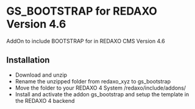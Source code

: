 GS_BOOTSTRAP for REDAXO Version 4.6
==========

AddOn to include BOOTSTRAP for in REDAXO CMS Version 4.6

Installation
-------
* Download and unzip
* Rename the unzipped folder from redaxo_xyz to gs_bootstrap
* Move the folder to your REDAXO 4 System /redaxo/include/addons/
* Install and activate the addon gs_bootstrap and setup the template in the REDAXO 4 backend
